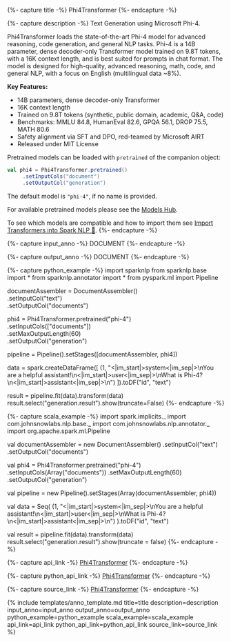 {%- capture title -%}
Phi4Transformer
{%- endcapture -%}

{%- capture description -%}
Text Generation using Microsoft Phi-4.

Phi4Transformer loads the state-of-the-art Phi-4 model for advanced reasoning, code generation, and general NLP tasks. Phi-4 is a 14B parameter, dense decoder-only Transformer model trained on 9.8T tokens, with a 16K context length, and is best suited for prompts in chat format. The model is designed for high-quality, advanced reasoning, math, code, and general NLP, with a focus on English (multilingual data ~8%).

**Key Features:**
- 14B parameters, dense decoder-only Transformer
- 16K context length
- Trained on 9.8T tokens (synthetic, public domain, academic, Q&A, code)
- Benchmarks: MMLU 84.8, HumanEval 82.6, GPQA 56.1, DROP 75.5, MATH 80.6
- Safety alignment via SFT and DPO, red-teamed by Microsoft AIRT
- Released under MIT License

Pretrained models can be loaded with `pretrained` of the companion object:

```scala
val phi4 = Phi4Transformer.pretrained()
     .setInputCols("document")
     .setOutputCol("generation")
```
The default model is `"phi-4"`, if no name is provided.

For available pretrained models please see the [Models Hub](https://huggingface.co/microsoft/phi-4).

To see which models are compatible and how to import them see [Import Transformers into Spark NLP 🚀](https://github.com/JohnSnowLabs/spark-nlp/discussions/5669).
{%- endcapture -%}

{%- capture input_anno -%}
DOCUMENT
{%- endcapture -%}

{%- capture output_anno -%}
DOCUMENT
{%- endcapture -%}

{%- capture python_example -%}
import sparknlp
from sparknlp.base import *
from sparknlp.annotator import *
from pyspark.ml import Pipeline

documentAssembler = DocumentAssembler() \
    .setInputCol("text") \
    .setOutputCol("documents")

phi4 = Phi4Transformer.pretrained("phi-4") \
    .setInputCols(["documents"]) \
    .setMaxOutputLength(60) \
    .setOutputCol("generation")

pipeline = Pipeline().setStages([documentAssembler, phi4])

data = spark.createDataFrame([
    (1, "<|im_start|>system<|im_sep|>\nYou are a helpful assistant!\n<|im_start|>user<|im_sep|>\nWhat is Phi-4?\n<|im_start|>assistant<|im_sep|>\n")
]).toDF("id", "text")

result = pipeline.fit(data).transform(data)
result.select("generation.result").show(truncate=False)
{%- endcapture -%}

{%- capture scala_example -%}
import spark.implicits._
import com.johnsnowlabs.nlp.base._
import com.johnsnowlabs.nlp.annotator._
import org.apache.spark.ml.Pipeline

val documentAssembler = new DocumentAssembler()
  .setInputCol("text")
  .setOutputCol("documents")

val phi4 = Phi4Transformer.pretrained("phi-4")
  .setInputCols(Array("documents"))
  .setMaxOutputLength(60)
  .setOutputCol("generation")

val pipeline = new Pipeline().setStages(Array(documentAssembler, phi4))

val data = Seq(
  (1, "<|im_start|>system<|im_sep|>\nYou are a helpful assistant!\n<|im_start|>user<|im_sep|>\nWhat is Phi-4?\n<|im_start|>assistant<|im_sep|>\n")
).toDF("id", "text")

val result = pipeline.fit(data).transform(data)
result.select("generation.result").show(truncate = false)
{%- endcapture -%}

{%- capture api_link -%}
[Phi4Transformer](/api/com/johnsnowlabs/nlp/annotators/seq2seq/Phi4Transformer.html)
{%- endcapture -%}

{%- capture python_api_link -%}
[Phi4Transformer](/api/python/reference/autosummary/sparknlp/annotator/seq2seq/phi4_transformer/index.html)
{%- endcapture -%}

{%- capture source_link -%}
[Phi4Transformer](https://github.com/JohnSnowLabs/spark-nlp/tree/master/src/main/scala/com/johnsnowlabs/nlp/annotators/seq2seq/Phi4Transformer.scala)
{%- endcapture -%}

{% include templates/anno_template.md
  title=title
  description=description
  input_anno=input_anno
  output_anno=output_anno
  python_example=python_example
  scala_example=scala_example
  api_link=api_link
  python_api_link=python_api_link
  source_link=source_link
%} 